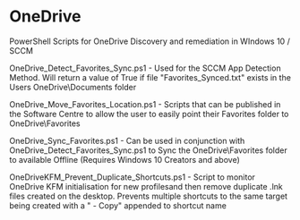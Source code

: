 # OneDrive
PowerShell Scripts for OneDrive Discovery and remediation in WIndows 10 / SCCM

OneDrive_Detect_Favorites_Sync.ps1 - Used for the SCCM App Detection Method. Will return a value of True if file "Favorites_Synced.txt" exists in the Users OneDrive\Documents folder

OneDrive_Move_Favorites_Location.ps1 - Scripts that can be published in the Software Centre to allow the user to easily point their Favorites folder to OneDrive\Favorites

OneDrive_Sync_Favorites.ps1 - Can be used in conjunction with OneDrive_Detect_Favorites_Sync.ps1 to Sync the OneDrive\Favorites folder to available Offline (Requires Windows 10 Creators and above)

OneDriveKFM_Prevent_Duplicate_Shortcuts.ps1 - Script to monitor OneDrive KFM initialisation for new profilesand then remove duplicate .lnk files created on the desktop. Prevents multiple shortcuts to the same target being created with a " - Copy" appended to shortcut name
